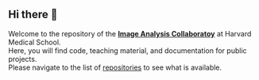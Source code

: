 ## Hi there 👋

Welcome to the repository of the **[Image Analysis Collaboratoy](https://iac.hms.harvard.edu)** at Harvard Medical School.  
Here, you will find code, teaching material, and documentation for public projects.  
Please navigate to the list of [repositories](https://github.com/orgs/HMS-IAC/repositories?q=visibility%3Apublic+archived%3Afalse) to see what is available.

<!--

**Here are some ideas to get you started:**

🙋‍♀️ A short introduction - what is your organization all about?
🌈 Contribution guidelines - how can the community get involved?
👩‍💻 Useful resources - where can the community find your docs? Is there anything else the community should know?
🍿 Fun facts - what does your team eat for breakfast?
🧙 Remember, you can do mighty things with the power of [Markdown](https://docs.github.com/github/writing-on-github/getting-started-with-writing-and-formatting-on-github/basic-writing-and-formatting-syntax)
-->
